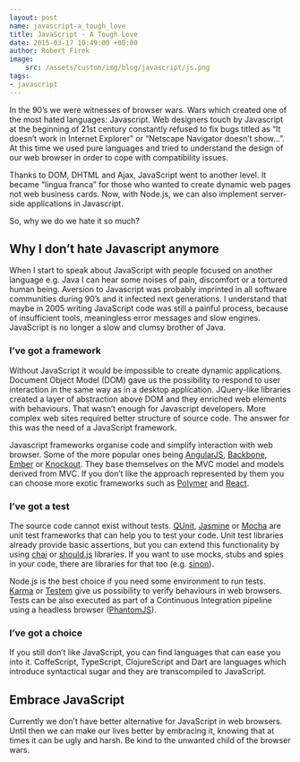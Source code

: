 ```yaml
---
layout: post
name: javascript-a_tough_love
title: JavaScript - A Tough Love
date: 2015-03-17 10:49:00 +00:00
author: Robert Firek
image:
    src: /assets/custom/img/blog/javascript/js.png
tags:
- javascript
---
```


In the 90’s we were witnesses of browser wars. Wars which created one of the most hated languages: Javascript. Web designers touch by Javascript at the beginning of 21st century constantly refused to fix bugs titled as “It doesn’t work in Internet Explorer” or “Netscape Navigator doesn’t show…”. At this time we used pure languages and tried to understand the design of our web browser in order to cope with compatibility issues.

Thanks to DOM, DHTML and Ajax, JavaScript went to another level. It became “lingua franca” for those who wanted to create dynamic web pages not web business cards. Now, with Node.js, we can also implement server-side applications in Javascript.

So, why we do we hate it so much?

## Why I don’t hate Javascript anymore

When I start to speak about JavaScript with people focused on another language e.g. Java I can hear some noises of pain, discomfort or a tortured human being. Aversion to Javascript was probably imprinted in all software communities during 90’s and it infected next generations. I understand that maybe in 2005 writing JavaScript code was still a painful process, because of insufficient tools, meaningless error messages and slow engines. JavaScript is no longer a slow and clumsy brother of Java.

### I’ve got a framework

Without JavaScript it would be impossible to create dynamic applications. Document Object Model (DOM) gave us the possibility to respond to user interaction in the same way as in a desktop application. JQuery-like libraries created a layer of abstraction above DOM and they enriched web elements with behaviours. That wasn’t enough for Javascript developers. More complex web sites required better structure of source code. The answer for this was the need of a JavaScript framework.

Javascript frameworks organise code and simplify interaction with web browser. Some of the more popular ones being [AngularJS](https://angularjs.org/), [Backbone](http://backbonejs.org/), [Ember](http://emberjs.com/) or [Knockout](http://knockoutjs.com/). They base themselves on the MVC model and models derived from MVC. If you don’t like the approach represented by them you can choose more exotic frameworks such as [Polymer](http://www.polymer-project.org) and [React](http://facebook.github.io/react/).

### I’ve got a test

The source code cannot exist without tests. [QUnit](http://qunitjs.com/), [Jasmine](http://jasmine.github.io/) or [Mocha](http://mochajs.org/) are unit test frameworks that can help you to test your code. Unit test libraries already provide basic assertions, but you can extend this functionality by using [chai](http://chaijs.com/) or [should.js](http://shouldjs.github.io/) libraries. If you want to use mocks, stubs and spies in your code, there are libraries for that too (e.g. [sinon](http://sinonjs.org/)).

Node.js is the best choice if you need some environment to run tests. [Karma](http://karma-runner.github.io/) or [Testem](https://github.com/testem/testem) give us possibility to verify behaviours in web browsers. Tests can be also executed as part of a Continuous Integration pipeline using a headless browser ([PhantomJS](http://phantomjs.org/)).

### I’ve got a choice

If you still don’t like JavaScript, you can find languages that can ease you into it. CoffeScript, TypeScript, ClojureScript and Dart are languages which introduce syntactical sugar and they are transcompiled to JavaScript.

## Embrace JavaScript

Currently we don’t have better alternative for JavaScript in web browsers. Until then we can make our lives better by embracing it, knowing that at times it can be ugly and harsh. Be kind to the unwanted child of the browser wars.
